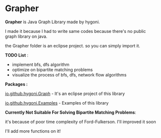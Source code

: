 # Grapher
**Grapher** is Java Graph Library made by hygoni.

I made it because I had to write same codes because there's no public graph library on java.

the Grapher folder is an eclipse project. so you can simply import it.



**TODO List** :

- implement bfs, dfs algorithm
- optimize on bipartite matching problems
- visualize the process of bfs, dfs, network flow algorithms



**Packages :**

[io.github.hygoni.Graph](https://github.com/hygoni/Grapher/tree/master/Grapher/src/io/github/hygoni/Graph) - It's an eclipse project of this library

[io.github.hygoni.Examples](https://github.com/hygoni/Grapher/tree/master/Grapher/src/io/github/hygoni/Examples) - Examples of this library



**Currently Not Suitable For Solving Bipartite Matching Problems**:

it's because of poor time complexity of Ford-Fulkerson. I'll improved it soon

I'll add more functions on it!